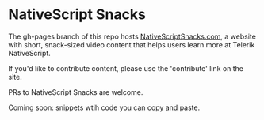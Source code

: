 # NativeScript Snacks

The gh-pages branch of this repo hosts [NativeScriptSnacks.com](nativeScriptsnacks.com), a website with short, snack-sized video content that helps users learn more at Telerik NativeScript.

If you'd like to contribute content, please use the 'contribute' link on the site.

PRs to NativeScript Snacks are welcome.

Coming soon: snippets wtih code you can copy and paste.
